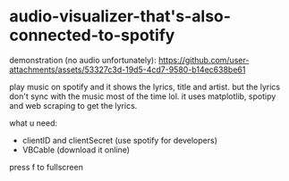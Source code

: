 # audio-visualizer-that's-also-connected-to-spotify

demonstration (no audio unfortunately):
https://github.com/user-attachments/assets/53327c3d-19d5-4cd7-9580-b14ec638be61

play music on spotify and it shows the lyrics, title and artist. but the lyrics don't sync with the music most of the time lol. it uses matplotlib, spotipy and web scraping to get the lyrics.

what u need:
- clientID and clientSecret (use spotify for developers)
- VBCable (download it online)

press f to fullscreen
